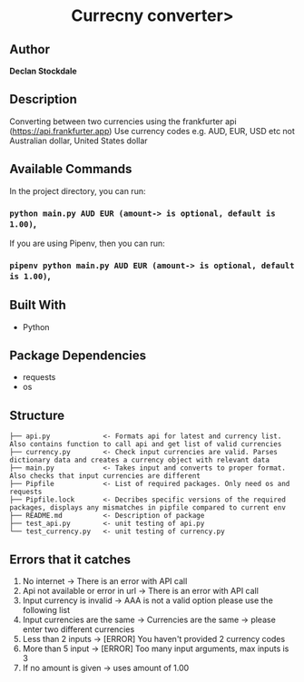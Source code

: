 <h1 align="center">Currecny converter></h1>

## Author

**Declan Stockdale**

## Description
Converting between two currencies using the frankfurter api (https://api.frankfurter.app)
Use currency codes e.g. AUD, EUR, USD etc not Australian dollar, United States dollar 

## Available Commands

In the project directory, you can run: 

### `python main.py AUD EUR (amount-> is optional, default is 1.00)`,

If you are using Pipenv, then you can run:

### `pipenv python main.py AUD EUR (amount-> is optional, default is 1.00)`,

## Built With

- Python

## Package Dependencies

- requests
- os

## Structure

    ├── api.py             <- Formats api for latest and currency list. Also contains function to call api and get list of valid currencies
    ├── currency.py        <- Check input currencies are valid. Parses dictionary data and creates a currency object with relevant data
    ├── main.py            <- Takes input and converts to proper format. Also checks that input currencies are different 
    ├── Pipfile            <- List of required packages. Only need os and requests
    ├── Pipfile.lock       <- Decribes specific versions of the required packages, displays any mismatches in pipfile compared to current env
    ├── README.md          <- Description of package
    ├── test_api.py        <- unit testing of api.py
    └── test_currency.py   <- unit testing of currency.py


## Errors that it catches
1. No internet 			     -> There is an error with API call
2. Api not available or error in url -> There is an error with API call
3. Input currency is invalid	     -> AAA is not a valid option please use the following list
4. Input currencies are the same     -> Currencies are the same -> please enter two different currencies
5. Less than 2 inputs 		     -> [ERROR] You haven't provided 2 currency codes
6. More than 5 input		     -> [ERROR] Too many input arguments, max inputs is 3
7. If no amount is given	     -> uses amount of 1.00
